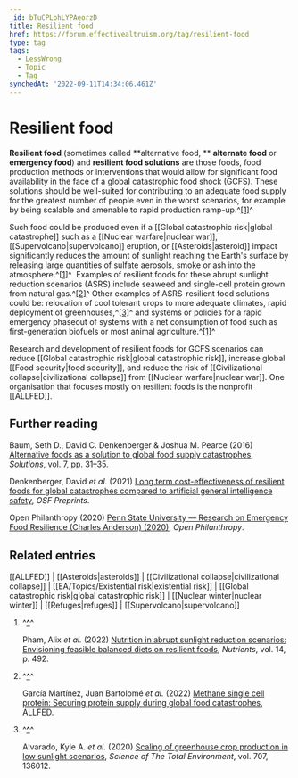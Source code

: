 ```yaml
---
_id: bTuCPLohLYPAeorzD
title: Resilient food
href: https://forum.effectivealtruism.org/tag/resilient-food
type: tag
tags:
  - LessWrong
  - Topic
  - Tag
synchedAt: '2022-09-11T14:34:06.461Z'
---
```

# Resilient food

**Resilient food** (sometimes called **alternative food, ** **alternate food** or **emergency food**) and **resilient food solutions** are those foods, food production methods or interventions that would allow for significant food availability in the face of a global catastrophic food shock (GCFS). These solutions should be well-suited for contributing to an adequate food supply for the greatest number of people even in the worst scenarios, for example by being scalable and amenable to rapid production ramp-up.^[\[1\]](#fn24sheiuq7po)^ 

Such food could be produced even if a [[Global catastrophic risk|global catastrophe]] such as a [[Nuclear warfare|nuclear war]], [[Supervolcano|supervolcano]] eruption, or [[Asteroids|asteroid]] impact significantly reduces the amount of sunlight reaching the Earth's surface by releasing large quantities of sulfate aerosols, smoke or ash into the atmosphere.^[\[1\]](#fn24sheiuq7po)^  Examples of resilient foods for these abrupt sunlight reduction scenarios (ASRS) include seaweed and single-cell protein grown from natural gas.^[\[2\]](#fnfexj9bhaz6)^ Other examples of ASRS-resilient food solutions could be: relocation of cool tolerant crops to more adequate climates, rapid deployment of greenhouses,^[\[3\]](#fntpy5yy72c2)^ and systems or policies for a rapid emergency phaseout of systems with a net consumption of food such as first-generation biofuels or most animal agriculture.^[\[1\]](#fn24sheiuq7po)^ 

Research and development of resilient foods for GCFS scenarios can reduce [[Global catastrophic risk|global catastrophic risk]], increase global [[Food security|food security]], and reduce the risk of [[Civilizational collapse|civilizational collapse]] from [[Nuclear warfare|nuclear war]]. One organisation that focuses mostly on resilient foods is the nonprofit [[ALLFED]].

Further reading
---------------

Baum, Seth D., David C. Denkenberger & Joshua M. Pearce (2016) [Alternative foods as a solution to global food supply catastrophes](https://hal.archives-ouvertes.fr/hal-02113500/document), *Solutions*, vol. 7, pp. 31–35.

Denkenberger, David *et al.* (2021) [Long term cost-effectiveness of resilient foods for global catastrophes compared to artificial general intelligence safety](https://doi.org/10.31219/osf.io/vrmpf), *OSF Preprints*.

Open Philanthropy (2020) [Penn State University — Research on Emergency Food Resilience (Charles Anderson) (2020)](https://www.openphilanthropy.org/focus/scientific-research/miscellaneous/penn-state-university-research-on-emergency-food-resilience-2020), *Open Philanthropy*.

Related entries
---------------

[[ALLFED]] | [[Asteroids|asteroids]] | [[Civilizational collapse|civilizational collapse]] | [[EA/Topics/Existential risk|existential risk]] | [[Global catastrophic risk|global catastrophic risk]] | [[Nuclear winter|nuclear winter]] | [[Refuges|refuges]] | [[Supervolcano|supervolcano]]

1.  ^**[^](#fnref24sheiuq7po)**^
    
    Pham, Alix *et al.* (2022) [Nutrition in abrupt sunlight reduction scenarios: Envisioning feasible balanced diets on resilient foods](http://doi.org/10.3390/nu14030492), *Nutrients*, vol. 14, p. 492.
    
2.  ^**[^](#fnreffexj9bhaz6)**^
    
    García Martínez, Juan Bartolomé *et al.* (2022) [Methane single cell protein: Securing protein supply during global food catastrophes](http://doi.org/10.31219/osf.io/94mkg), ALLFED.
    
3.  ^**[^](#fnreftpy5yy72c2)**^
    
    Alvarado, Kyle A. *et al.* (2020) [Scaling of greenhouse crop production in low sunlight scenarios](http://doi.org/10.1016/j.scitotenv.2019.136012), *Science of The Total Environment*, vol. 707, 136012.